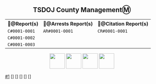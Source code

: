 <h2 align="center">TSDOJ County ManagementⓂ️</h2>

<div align="center">
<table>
  <tr>
    <th>📂@Report(s)</th>
    <th>📄@Arrests Report(s)</th>
    <th>📜@Citation Report(s)</th>
  </tr>
  <tr>
    <td><code>C#0001-0001</code></td>
    <td><code>AR#0001-0001</code></td>
    <td><code>CR#0001-0001</code></td>
  </tr>
  <tr>
    <td><code>C#0001-0002</code></td>
    <td><code></code></td>
    <td><code></code></td>
  </tr>
  <tr>
    <td><code>C#0001-0003</code></td>
    <td><code></code></td>
    <td><code></code></td>
  </tr>
</table>
</div>

<p align="center">
<img width="auto" height="50" src="https://justice-ls.xyz/wp-content/uploads/2020/07/doj-vector.png" /> <img width="auto" height="50" src="https://i.imgur.com/CvRbjh7.png" /> <img width="auto" height="50" src="https://i.ibb.co/6bwcmKr/icon-2000px.png" /> <img width="auto" height="50" src="https://i.ibb.co/kB4PVf0/Supreme-Court-4-2.png" /> 
</p> 

[#1](https://github.com/NotKaarlo/State-of-San-Andreas/blob/16038cfac33c60d30323c0b0f11580add55003fd/TSDOJ/AR%230001-0001.md)
[]
[]
[]
[]
[]
